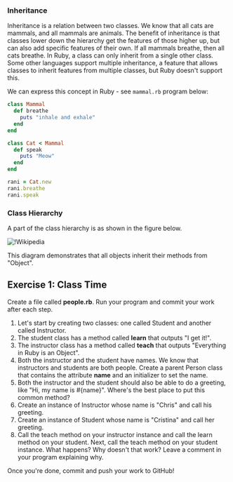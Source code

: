 ### Inheritance

Inheritance is a relation between two classes. We know that all cats are mammals, and all mammals are animals. The benefit of inheritance is that classes lower down the hierarchy get the features of those higher up, but can also add specific features of their own. If all mammals breathe, then all cats breathe. In Ruby, a class can only inherit from a single other class. Some other languages support multiple inheritance, a feature that allows classes to inherit features from multiple classes, but Ruby doesn't support this.

We can express this concept in Ruby - see `mammal.rb` program below:

```ruby
class Mammal
  def breathe
    puts "inhale and exhale"
  end
end

class Cat < Mammal
  def speak
    puts "Meow"
  end
end

rani = Cat.new
rani.breathe
rani.speak
```

### Class Hierarchy

A part of the class hierarchy is as shown in the figure below.

![!Wikipedia](http://rubylearning.com/images/rubyclass.jpg)

This diagram demonstrates that all objects inherit their methods from "Object".


## Exercise 1: Class Time

Create a file called **people.rb**. Run your program and commit your work after each step.

1. Let's start by creating two classes: one called Student and another called Instructor.
2. The student class has a method called **learn** that outputs "I get it!".
3. The instructor class has a method called **teach** that outputs "Everything in Ruby is an Object".
4. Both the instructor and the student have names. We know that instructors and students are both people. Create a parent Person class that contains the attribute **name** and an initializer to set the name.
5. Both the instructor and the student should also be able to do a greeting, like "Hi, my name is #{name}". Where's the best place to put this common method?
5. Create an instance of Instructor whose name is "Chris" and call his greeting.
6. Create an instance of Student whose name is "Cristina" and call her greeting.
7. Call the teach method on your instructor instance and call the learn method on your student. Next, call the teach method on your student instance. What happens? Why doesn't that work? Leave a comment in your program explaining why.

Once you're done, commit and push your work to GitHub!
